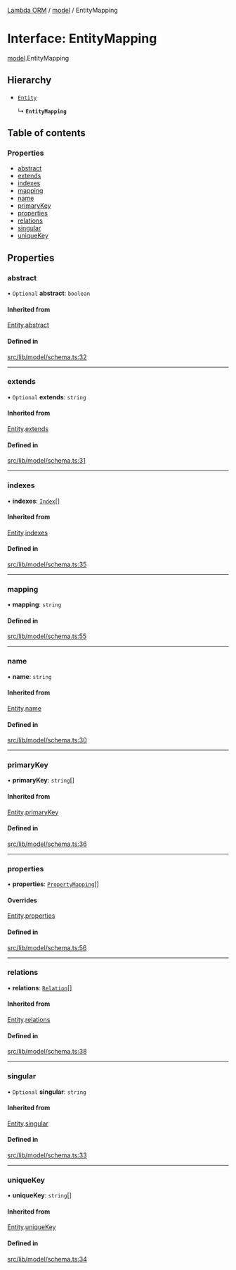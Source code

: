 [Lambda ORM](../README.md) / [model](../modules/model.md) / EntityMapping

# Interface: EntityMapping

[model](../modules/model.md).EntityMapping

## Hierarchy

- [`Entity`](model.Entity.md)

  ↳ **`EntityMapping`**

## Table of contents

### Properties

- [abstract](model.EntityMapping.md#abstract)
- [extends](model.EntityMapping.md#extends)
- [indexes](model.EntityMapping.md#indexes)
- [mapping](model.EntityMapping.md#mapping)
- [name](model.EntityMapping.md#name)
- [primaryKey](model.EntityMapping.md#primarykey)
- [properties](model.EntityMapping.md#properties)
- [relations](model.EntityMapping.md#relations)
- [singular](model.EntityMapping.md#singular)
- [uniqueKey](model.EntityMapping.md#uniquekey)

## Properties

### abstract

• `Optional` **abstract**: `boolean`

#### Inherited from

[Entity](model.Entity.md).[abstract](model.Entity.md#abstract)

#### Defined in

[src/lib/model/schema.ts:32](https://github.com/FlavioLionelRita/lambda-orm/blob/36f1fb3/src/lib/model/schema.ts#L32)

___

### extends

• `Optional` **extends**: `string`

#### Inherited from

[Entity](model.Entity.md).[extends](model.Entity.md#extends)

#### Defined in

[src/lib/model/schema.ts:31](https://github.com/FlavioLionelRita/lambda-orm/blob/36f1fb3/src/lib/model/schema.ts#L31)

___

### indexes

• **indexes**: [`Index`](model.Index.md)[]

#### Inherited from

[Entity](model.Entity.md).[indexes](model.Entity.md#indexes)

#### Defined in

[src/lib/model/schema.ts:35](https://github.com/FlavioLionelRita/lambda-orm/blob/36f1fb3/src/lib/model/schema.ts#L35)

___

### mapping

• **mapping**: `string`

#### Defined in

[src/lib/model/schema.ts:55](https://github.com/FlavioLionelRita/lambda-orm/blob/36f1fb3/src/lib/model/schema.ts#L55)

___

### name

• **name**: `string`

#### Inherited from

[Entity](model.Entity.md).[name](model.Entity.md#name)

#### Defined in

[src/lib/model/schema.ts:30](https://github.com/FlavioLionelRita/lambda-orm/blob/36f1fb3/src/lib/model/schema.ts#L30)

___

### primaryKey

• **primaryKey**: `string`[]

#### Inherited from

[Entity](model.Entity.md).[primaryKey](model.Entity.md#primarykey)

#### Defined in

[src/lib/model/schema.ts:36](https://github.com/FlavioLionelRita/lambda-orm/blob/36f1fb3/src/lib/model/schema.ts#L36)

___

### properties

• **properties**: [`PropertyMapping`](model.PropertyMapping.md)[]

#### Overrides

[Entity](model.Entity.md).[properties](model.Entity.md#properties)

#### Defined in

[src/lib/model/schema.ts:56](https://github.com/FlavioLionelRita/lambda-orm/blob/36f1fb3/src/lib/model/schema.ts#L56)

___

### relations

• **relations**: [`Relation`](model.Relation.md)[]

#### Inherited from

[Entity](model.Entity.md).[relations](model.Entity.md#relations)

#### Defined in

[src/lib/model/schema.ts:38](https://github.com/FlavioLionelRita/lambda-orm/blob/36f1fb3/src/lib/model/schema.ts#L38)

___

### singular

• `Optional` **singular**: `string`

#### Inherited from

[Entity](model.Entity.md).[singular](model.Entity.md#singular)

#### Defined in

[src/lib/model/schema.ts:33](https://github.com/FlavioLionelRita/lambda-orm/blob/36f1fb3/src/lib/model/schema.ts#L33)

___

### uniqueKey

• **uniqueKey**: `string`[]

#### Inherited from

[Entity](model.Entity.md).[uniqueKey](model.Entity.md#uniquekey)

#### Defined in

[src/lib/model/schema.ts:34](https://github.com/FlavioLionelRita/lambda-orm/blob/36f1fb3/src/lib/model/schema.ts#L34)
